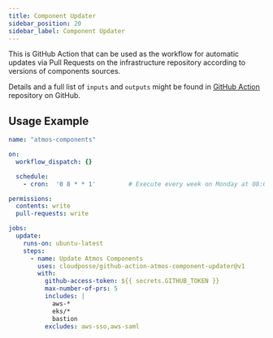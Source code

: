 ```yaml
---
title: Component Updater
sidebar_position: 20
sidebar_label: Component Updater
---
```


This is GitHub Action that can be used as the workflow for automatic updates via Pull Requests on the infrastructure repository according to versions of components sources.

Details and a full list of `inputs` and `outputs` might be found in [GitHub Action](https://github.com/cloudposse/github-action-atmos-component-updater) repository on GitHub.

## Usage Example

```yaml
name: "atmos-components"

on:
  workflow_dispatch: {}

  schedule:
    - cron:  '0 8 * * 1'         # Execute every week on Monday at 08:00

permissions:
  contents: write
  pull-requests: write

jobs:
  update:
    runs-on: ubuntu-latest
    steps:
      - name: Update Atmos Components
        uses: cloudposse/github-action-atmos-component-updater@v1
        with:
          github-access-token: ${{ secrets.GITHUB_TOKEN }}
          max-number-of-prs: 5
          includes: |
            aws-*
            eks/*
            bastion
          excludes: aws-sso,aws-saml
```

